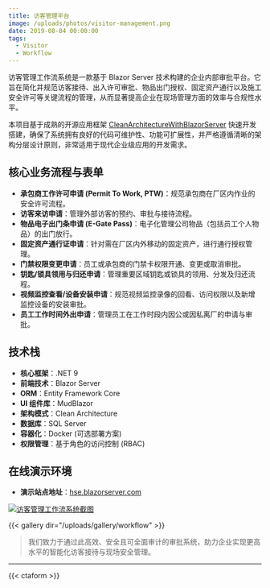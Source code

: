 ```yaml
---
title: 访客管理平台
image: /uploads/photos/visitor-management.png
date: 2019-08-04 00:00:00
tags:
  - Visitor
  - Workflow
---
```


访客管理工作流系统是一款基于 Blazor Server 技术构建的企业内部审批平台。它旨在简化并规范访客接待、出入许可审批、物品出门授权、固定资产通行以及施工安全许可等关键流程的管理，从而显著提高企业在现场管理方面的效率与合规性水平。

本项目基于成熟的开源应用框架 [CleanArchitectureWithBlazorServer](https://github.com/neozhu/CleanArchitectureWithBlazorServer) 快速开发搭建，确保了系统拥有良好的代码可维护性、功能可扩展性，并严格遵循清晰的架构分层设计原则，非常适用于现代企业级应用的开发需求。

## 核心业务流程与表单

- **承包商工作许可申请 (Permit To Work, PTW)**：规范承包商在厂区内作业的安全许可流程。
- **访客来访申请**：管理外部访客的预约、审批与接待流程。
- **物品电子出门条申请 (E-Gate Pass)**：电子化管理公司物品（包括员工个人物品）的出门放行。
- **固定资产通行证申请**：针对需在厂区内外移动的固定资产，进行通行授权管理。
- **门禁权限变更申请**：员工或承包商的门禁卡权限开通、变更或取消审批。
- **钥匙/锁具领用与归还申请**：管理重要区域钥匙或锁具的领用、分发及归还流程。
- **视频监控查看/设备安装申请**：规范视频监控录像的回看、访问权限以及新增监控设备的安装审批。
- **员工工作时间外出申请**：管理员工在工作时段内因公或因私离厂的申请与审批。



## 技术栈

- **核心框架**：.NET 9
- **前端技术**：Blazor Server
- **ORM**：Entity Framework Core
- **UI 组件库**：MudBlazor
- **架构模式**：Clean Architecture
- **数据库**：SQL Server
- **容器化**：Docker (可选部署方案)
- **权限管理**：基于角色的访问控制 (RBAC)

## 在线演示环境

- **演示站点地址**：[hse.blazorserver.com](https://hse.blazorserver.com/)

[![访客管理工作流系统截图](/uploads/photos/workflow/01.png)](/uploads/photos/workflow/01.png)

{{< gallery dir="/uploads/gallery/workflow" >}}

> 我们致力于通过此高效、安全且可全面审计的审批系统，助力企业实现更高水平的智能化访客接待与现场安全管理。

---

{{< ctaform >}}